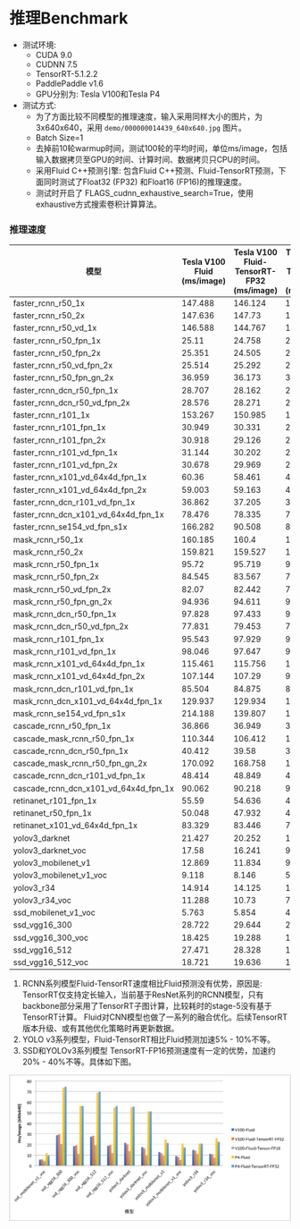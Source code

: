 

# 推理Benchmark



- 测试环境:
  - CUDA 9.0
  - CUDNN 7.5
  - TensorRT-5.1.2.2
  - PaddlePaddle v1.6
  - GPU分别为: Tesla V100和Tesla P4
- 测试方式:
  - 为了方面比较不同模型的推理速度，输入采用同样大小的图片，为 3x640x640，采用 `demo/000000014439_640x640.jpg` 图片。
  - Batch Size=1
  - 去掉前10轮warmup时间，测试100轮的平均时间，单位ms/image，包括输入数据拷贝至GPU的时间、计算时间、数据拷贝只CPU的时间。
  - 采用Fluid C++预测引擎: 包含Fluid C++预测、Fluid-TensorRT预测，下面同时测试了Float32 (FP32) 和Float16 (FP16)的推理速度。
  - 测试时开启了 FLAGS_cudnn_exhaustive_search=True，使用exhaustive方式搜索卷积计算算法。

### 推理速度





| 模型                                  | Tesla V100 Fluid   (ms/image) | Tesla V100   Fluid-TensorRT-FP32 (ms/image) | Tesla V100   Fluid-TensorRT-FP16 (ms/image) | Tesla P4 Fluid   (ms/image) | Tesla P4   Fluid-TensorRT-FP32 (ms/image) |
| ------------------------------------- | ----------------------------- | ------------------------------------------- | ------------------------------------------- | --------------------------- | ----------------------------------------- |
| faster_rcnn_r50_1x                    | 147.488                       | 146.124                                     | 142.416                                     | 471.547                     | 471.631                                   |
| faster_rcnn_r50_2x                    | 147.636                       | 147.73                                      | 141.664                                     | 471.548                     | 472.86                                    |
| faster_rcnn_r50_vd_1x                 | 146.588                       | 144.767                                     | 141.208                                     | 459.357                     | 457.852                                   |
| faster_rcnn_r50_fpn_1x                | 25.11                         | 24.758                                      | 20.744                                      | 59.411                      | 57.585                                    |
| faster_rcnn_r50_fpn_2x                | 25.351                        | 24.505                                      | 20.509                                      | 59.594                      | 57.591                                    |
| faster_rcnn_r50_vd_fpn_2x             | 25.514                        | 25.292                                      | 21.097                                      | 61.026                      | 58.377                                    |
| faster_rcnn_r50_fpn_gn_2x             | 36.959                        | 36.173                                      | 32.356                                      | 101.339                     | 101.212                                   |
| faster_rcnn_dcn_r50_fpn_1x            | 28.707                        | 28.162                                      | 27.503                                      | 68.154                      | 67.443                                    |
| faster_rcnn_dcn_r50_vd_fpn_2x         | 28.576                        | 28.271                                      | 27.512                                      | 68.959                      | 68.448                                    |
| faster_rcnn_r101_1x                   | 153.267                       | 150.985                                     | 144.849                                     | 490.104                     | 486.836                                   |
| faster_rcnn_r101_fpn_1x               | 30.949                        | 30.331                                      | 24.021                                      | 73.591                      | 69.736                                    |
| faster_rcnn_r101_fpn_2x               | 30.918                        | 29.126                                      | 23.677                                      | 73.563                      | 70.32                                     |
| faster_rcnn_r101_vd_fpn_1x            | 31.144                        | 30.202                                      | 23.57                                       | 74.767                      | 70.773                                    |
| faster_rcnn_r101_vd_fpn_2x            | 30.678                        | 29.969                                      | 23.327                                      | 74.882                      | 70.842                                    |
| faster_rcnn_x101_vd_64x4d_fpn_1x      | 60.36                         | 58.461                                      | 45.172                                      | 132.178                     | 131.734                                   |
| faster_rcnn_x101_vd_64x4d_fpn_2x      | 59.003                        | 59.163                                      | 46.065                                      | 131.422                     | 132.186                                   |
| faster_rcnn_dcn_r101_vd_fpn_1x        | 36.862                        | 37.205                                      | 36.539                                      | 93.273                      | 92.616                                    |
| faster_rcnn_dcn_x101_vd_64x4d_fpn_1x  | 78.476                        | 78.335                                      | 77.559                                      | 185.976                     | 185.996                                   |
| faster_rcnn_se154_vd_fpn_s1x          | 166.282                       | 90.508                                      | 80.738                                      | 304.653                     | 193.234                                   |
| mask_rcnn_r50_1x                      | 160.185                       | 160.4                                       | 160.322                                     | -                           | -                                         |
| mask_rcnn_r50_2x                      | 159.821                       | 159.527                                     | 160.41                                      | -                           | -                                         |
| mask_rcnn_r50_fpn_1x                  | 95.72                         | 95.719                                      | 92.455                                      | 259.8                       | 258.04                                    |
| mask_rcnn_r50_fpn_2x                  | 84.545                        | 83.567                                      | 79.269                                      | 227.284                     | 222.975                                   |
| mask_rcnn_r50_vd_fpn_2x               | 82.07                         | 82.442                                      | 77.187                                      | 223.75                      | 221.683                                   |
| mask_rcnn_r50_fpn_gn_2x               | 94.936                        | 94.611                                      | 91.42                                       | 265.468                     | 263.76                                    |
| mask_rcnn_dcn_r50_fpn_1x              | 97.828                        | 97.433                                      | 93.76                                       | 256.295                     | 258.056                                   |
| mask_rcnn_dcn_r50_vd_fpn_2x           | 77.831                        | 79.453                                      | 76.983                                      | 205.469                     | 204.499                                   |
| mask_rcnn_r101_fpn_1x                 | 95.543                        | 97.929                                      | 90.314                                      | 252.997                     | 250.782                                   |
| mask_rcnn_r101_vd_fpn_1x              | 98.046                        | 97.647                                      | 90.272                                      | 261.286                     | 262.108                                   |
| mask_rcnn_x101_vd_64x4d_fpn_1x        | 115.461                       | 115.756                                     | 102.04                                      | 296.066                     | 293.62                                    |
| mask_rcnn_x101_vd_64x4d_fpn_2x        | 107.144                       | 107.29                                      | 97.275                                      | 267.636                     | 267.577                                   |
| mask_rcnn_dcn_r101_vd_fpn_1x          | 85.504                        | 84.875                                      | 84.907                                      | 225.202                     | 226.585                                   |
| mask_rcnn_dcn_x101_vd_64x4d_fpn_1x    | 129.937                       | 129.934                                     | 127.804                                     | 326.786                     | 326.161                                   |
| mask_rcnn_se154_vd_fpn_s1x            | 214.188                       | 139.807                                     | 121.516                                     | 440.391                     | 439.727                                   |
| cascade_rcnn_r50_fpn_1x               | 36.866                        | 36.949                                      | 36.637                                      | 101.851                     | 101.912                                   |
| cascade_mask_rcnn_r50_fpn_1x          | 110.344                       | 106.412                                     | 100.367                                     | 301.703                     | 297.739                                   |
| cascade_rcnn_dcn_r50_fpn_1x           | 40.412                        | 39.58                                       | 39.853                                      | 110.346                     | 110.077                                   |
| cascade_mask_rcnn_r50_fpn_gn_2x       | 170.092                       | 168.758                                     | 163.298                                     | 527.998                     | 529.59                                    |
| cascade_rcnn_dcn_r101_vd_fpn_1x       | 48.414                        | 48.849                                      | 48.701                                      | 134.9                       | 134.846                                   |
| cascade_rcnn_dcn_x101_vd_64x4d_fpn_1x | 90.062                        | 90.218                                      | 90.009                                      | 228.67                      | 228.396                                   |
| retinanet_r101_fpn_1x                 | 55.59                         | 54.636                                      | 48.489                                      | 90.394                      | 83.951                                    |
| retinanet_r50_fpn_1x                  | 50.048                        | 47.932                                      | 44.385                                      | 73.819                      | 70.282                                    |
| retinanet_x101_vd_64x4d_fpn_1x        | 83.329                        | 83.446                                      | 70.76                                       | 145.936                     | 146.168                                   |
| yolov3_darknet                        | 21.427                        | 20.252                                      | 13.856                                      | 55.173                      | 55.692                                    |
| yolov3_darknet_voc                    | 17.58                         | 16.241                                      | 9.473                                       | 51.049                      | 51.249                                    |
| yolov3_mobilenet_v1                   | 12.869                        | 11.834                                      | 9.408                                       | 24.887                      | 21.352                                    |
| yolov3_mobilenet_v1_voc               | 9.118                         | 8.146                                       | 5.575                                       | 20.787                      | 17.169                                    |
| yolov3_r34                            | 14.914                        | 14.125                                      | 11.176                                      | 20.798                      | 20.822                                    |
| yolov3_r34_voc                        | 11.288                        | 10.73                                       | 7.7                                         | 25.874                      | 22.399                                    |
| ssd_mobilenet_v1_voc                  | 5.763                         | 5.854                                       | 4.589                                       | 11.75                       | 9.485                                     |
| ssd_vgg16_300                         | 28.722                        | 29.644                                      | 20.399                                      | 73.707                      | 74.531                                    |
| ssd_vgg16_300_voc                     | 18.425                        | 19.288                                      | 11.298                                      | 56.297                      | 56.201                                    |
| ssd_vgg16_512                         | 27.471                        | 28.328                                      | 19.328                                      | 68.685                      | 69.808                                    |
| ssd_vgg16_512_voc                     | 18.721                        | 19.636                                      | 12.004                                      | 54.688                      | 56.174                                    |

1. RCNN系列模型Fluid-TensorRT速度相比Fluid预测没有优势，原因是: TensorRT仅支持定长输入，当前基于ResNet系列的RCNN模型，只有backbone部分采用了TensorRT子图计算，比较耗时的stage-5没有基于TensorRT计算。 Fluid对CNN模型也做了一系列的融合优化。后续TensorRT版本升级、或有其他优化策略时再更新数据。
2. YOLO v3系列模型，Fluid-TensorRT相比Fluid预测加速5% - 10%不等。
3. SSD和YOLOv3系列模型 TensorRT-FP16预测速度有一定的优势，加速约20% - 40%不等。具体如下图。

<div align="center">
  <img src="images/bench_ssd_yolo_infer.png" />
</div>
